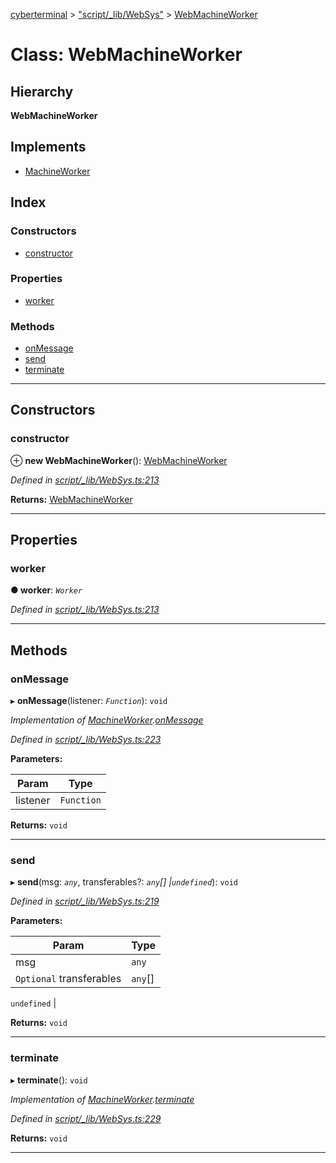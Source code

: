 [cyberterminal](../README.md) > ["script/_lib/WebSys"](../modules/_script__lib_websys_.md) > [WebMachineWorker](../classes/_script__lib_websys_.webmachineworker.md)

# Class: WebMachineWorker

## Hierarchy

**WebMachineWorker**

## Implements

* [MachineWorker](../interfaces/_script__lib_machineworker_.machineworker.md)

## Index

### Constructors

* [constructor](_script__lib_websys_.webmachineworker.md#constructor)

### Properties

* [worker](_script__lib_websys_.webmachineworker.md#worker)

### Methods

* [onMessage](_script__lib_websys_.webmachineworker.md#onmessage)
* [send](_script__lib_websys_.webmachineworker.md#send)
* [terminate](_script__lib_websys_.webmachineworker.md#terminate)

---

## Constructors

<a id="constructor"></a>

###  constructor

⊕ **new WebMachineWorker**(): [WebMachineWorker](_script__lib_websys_.webmachineworker.md)

*Defined in [script/_lib/WebSys.ts:213](https://github.com/FantasyInternet/cyberterminal/blob/HEAD/src/script/_lib/WebSys.ts#L213)*

**Returns:** [WebMachineWorker](_script__lib_websys_.webmachineworker.md)

___

## Properties

<a id="worker"></a>

###  worker

**● worker**: *`Worker`*

*Defined in [script/_lib/WebSys.ts:213](https://github.com/FantasyInternet/cyberterminal/blob/HEAD/src/script/_lib/WebSys.ts#L213)*

___

## Methods

<a id="onmessage"></a>

###  onMessage

▸ **onMessage**(listener: *`Function`*): `void`

*Implementation of [MachineWorker](../interfaces/_script__lib_machineworker_.machineworker.md).[onMessage](../interfaces/_script__lib_machineworker_.machineworker.md#onmessage)*

*Defined in [script/_lib/WebSys.ts:223](https://github.com/FantasyInternet/cyberterminal/blob/HEAD/src/script/_lib/WebSys.ts#L223)*

**Parameters:**

| Param | Type |
| ------ | ------ |
| listener | `Function` | 

**Returns:** `void`

___
<a id="send"></a>

###  send

▸ **send**(msg: *`any`*, transferables?: *`any`[] |`undefined`*): `void`

*Defined in [script/_lib/WebSys.ts:219](https://github.com/FantasyInternet/cyberterminal/blob/HEAD/src/script/_lib/WebSys.ts#L219)*

**Parameters:**

| Param | Type |
| ------ | ------ |
| msg | `any` | 
| `Optional` transferables | `any`[] |
`undefined`
 | 

**Returns:** `void`

___
<a id="terminate"></a>

###  terminate

▸ **terminate**(): `void`

*Implementation of [MachineWorker](../interfaces/_script__lib_machineworker_.machineworker.md).[terminate](../interfaces/_script__lib_machineworker_.machineworker.md#terminate)*

*Defined in [script/_lib/WebSys.ts:229](https://github.com/FantasyInternet/cyberterminal/blob/HEAD/src/script/_lib/WebSys.ts#L229)*

**Returns:** `void`

___

